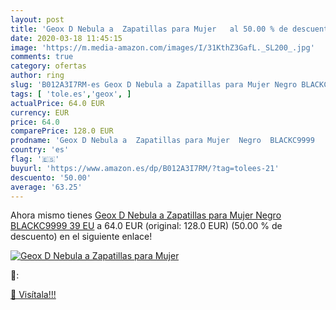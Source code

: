```yaml
---
layout: post
title: 'Geox D Nebula a  Zapatillas para Mujer   al 50.00 % de descuento'
date: 2020-03-18 11:45:15
image: 'https://m.media-amazon.com/images/I/31KthZ3GafL._SL200_.jpg'
comments: true
category: ofertas
author: ring
slug: 'B012A3I7RM-es Geox D Nebula a Zapatillas para Mujer Negro BLACKC9999 39 EU'
tags: [ 'tole.es','geox', ]
actualPrice: 64.0 EUR
currency: EUR
price: 64.0
comparePrice: 128.0 EUR
prodname: 'Geox D Nebula a  Zapatillas para Mujer  Negro  BLACKC9999   39 EU'
country: 'es'
flag: '🇪🇸'
buyurl: 'https://www.amazon.es/dp/B012A3I7RM/?tag=tolees-21'
descuento: '50.00'
average: '63.25'
---
```


Ahora mismo tienes [Geox D Nebula a  Zapatillas para Mujer  Negro  BLACKC9999   39 EU](https://www.amazon.es/dp/B012A3I7RM/?tag=tolees-21) a 64.0 EUR (original: 128.0 EUR) (50.00 %  de descuento) en el siguiente enlace!

[![Geox D Nebula a  Zapatillas para Mujer  ](https://m.media-amazon.com/images/I/31KthZ3GafL._SL200_.jpg)](https://www.amazon.es/dp/B012A3I7RM/?tag=tolees-21)

🔎:


[🛒 Visítala!!!](https://www.amazon.es/dp/B012A3I7RM/?tag=tolees-21)
